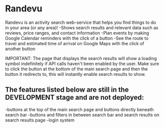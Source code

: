 # Randevu
 Randevu is an activity search web-service that helps you find things to do in your area (or any area)! 
  -Shows search results and relevant data such as reviews, price ranges, and contact information
  -Plan events by making Google Calendar reminders with the click of a button
  -See the route to travel and estimated time of arrival on Google Maps with the click of another button
  
 IMPORTANT: The page that displays the search results will show a loading symbol indefinitely if API calls haven't been enabled by the user.
            Make sure to click the button at the bottom of the main search page and then the button it redirects to, this will instantly enable search results to show.
            
 The features listed below are still in the DEVELOPMENT stage and are not deployed:
 ----------------------------------------------------------------------------------
  -buttons at the top of the main search page and buttons directly beneath search bar
  -buttons and filters in between search bar and search results on search results page
  -login system
